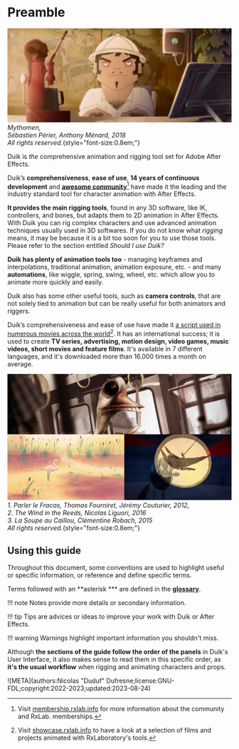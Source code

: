 # Preamble

![](../img/examples/mytho01.jpg)  
*Mythomen,  
Sébastien Périer, Anthony Ménard, 2018   
All rights reserved.*{style="font-size:0.8em;"}

Duik is *the* comprehensive animation and rigging tool set for Adobe After Effects.

Duik’s **comprehensiveness**, **ease of use**, **14 years of continuous development** and [**awesome community**](http://membership.rxlab.info)[^1] have made it the leading and the industry standard tool for character animation with After Effects.

**It provides the main rigging tools**, found in any 3D software, like IK, controllers, and bones, but adapts them to 2D animation in After Effects. With Duik you can rig complex characters and use advanced animation techniques usually used in 3D softwares.
If you do not know what *rigging* means, it may be because it is a bit too soon for you to use those tools. Please refer to the section entitled _Should I use Duik?_ 

**Duik has plenty of animation tools too** - managing keyframes and interpolations, traditional animation, animation exposure, etc. - and many **automations**, like wiggle, spring, swing, wheel, etc. which allow you to animate more quickly and easily.

Duik also has some other useful tools, such as **camera controls**, that are not solely tied to animation but can be really useful for both animators and riggers.

Duik’s comprehensiveness and ease of use have made it [a script used in numerous movies across the world](http://showcase.rxlab.info)[^2]. It has an international success; it is used to create **TV series, advertising, motion design, video games, music videos, short movies and feature films**. It's available in 7 different languages, and it's downloaded more than 16.000 times a month on average.

![](../img/examples/preamble-comp.png)  
*1. Parler le Fracas, Thomas Fourniret, Jérémy Couturier, 2012,  
2. The Wind in the Reeds, Nicolas Liguori, 2016   
3. La Soupe au Caillou, Clémentine Robach, 2015  
All rights reserved.*{style="font-size:0.8em;"}

## Using this guide

Throughout this document, some conventions are used to highlight useful or specific information, or reference and define specific terms.

Terms followed with an **asterisk *** are defined in the [**glossary**](../misc/glossary.md).

!!! note
    Notes provide more details or secondary information.

!!! tip
    Tips are advices or ideas to improve your work with Duik or After Effects.

!!! warning
    Warnings highlight important information you shouldn't miss.

Although **the sections of the guide follow the order of the panels** in Duik's User Interface, it also makes sense to read them in this specific order, as **it's the usual workflow** when rigging and animating characters and props.

[^1]: Visit [membership.rxlab.info](http://membership.rxlab.info) for more information about the community and RxLab. memberships.

[^2]: Visit [showcase.rxlab.info](http://showcase.rxlab.info) to have a look at a selection of films and projects animated with RxLaboratory's tools.


![META](authors:Nicolas "Duduf" Dufresne;license:GNU-FDL;copyright:2022-2023;updated:2023-08-24)
